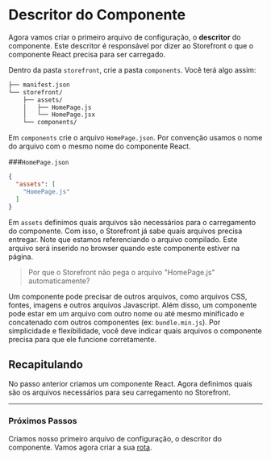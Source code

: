 # Descritor do Componente

Agora vamos criar o  primeiro arquivo de configuração, o **descritor** do componente. Este descritor é responsável por dizer ao Storefront o que o componente React precisa para ser carregado.

Dentro da pasta `storefront`, crie a pasta `components`. Você terá algo assim:

```sh
├── manifest.json
└── storefront/
    ├── assets/
    │   ├── HomePage.js
    │   └── HomePage.jsx
    └── components/
```

Em `components` crie o arquivo `HomePage.json`. Por convenção usamos o nome do arquivo com o mesmo nome do componente React.

###`HomePage.json`

```json
{
  "assets": [
    "HomePage.js"
  ]
}
```

Em `assets` definimos quais arquivos são necessários para o carregamento do componente. Com isso, o Storefront já sabe quais arquivos precisa entregar. Note que estamos referenciando o arquivo compilado. Este arquivo será inserido no browser quando este componente estiver na página.


> Por que o Storefront não pega o arquivo "HomePage.js" automaticamente?

Um componente pode precisar de outros arquivos, como arquivos CSS, fontes, imagens e outros arquivos Javascript. Além disso, um componente pode estar em um arquivo com outro nome ou até mesmo minificado e concatenado com outros componentes (ex: `bundle.min.js`). Por simplicidade e flexibilidade, você deve indicar quais arquivos o componente precisa para que ele funcione corretamente.

## Recapitulando

No passo anterior criamos um componente React. Agora definimos quais são os arquivos necessários para seu carregamento no Storefront.

---

### Próximos Passos

Criamos nosso primeiro arquivo de configuração, o descritor do componente. Vamos agora criar a sua [rota](rota.md).
